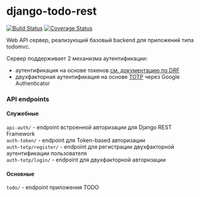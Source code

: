 # django-todo-rest
[![Build Status](https://travis-ci.org/ad-lebedev/django-todo-rest.svg?branch=master)](https://travis-ci.org/ad-lebedev/django-todo-rest)
[![Coverage Status](https://coveralls.io/repos/github/ad-lebedev/django-todo-rest/badge.svg?branch=master)](https://coveralls.io/github/ad-lebedev/django-todo-rest?branch=master)
  
Web API сервер, реализующий базовый backend для приложений типа todomvc.  

Сервер поддерживает 2 механизма аутентификации:
* аутентификация на основе токенов [см. документацию по DRF](http://www.django-rest-framework.org/api-guide/authentication/#tokenauthentication)
* двухфакторная аутентификация на основе [TOTP](https://ru.wikipedia.org/wiki/Time-based_One-time_Password_Algorithm) через Google Authenticator

### API endpoints
#### Служебные
```api-auth/``` - endpoint встроенной авторизации для Django REST Framework   
```auth-token/``` - endpoint для Token-based авторизации  
```auth-totp/register/``` - endpoint для регистрации двухфакторной аутентификации пользователя  
```auth-totp/login/``` - endpoint для двухфакторной авторизации  

#### Основные
```todo/``` - endpoint приложения TODO
